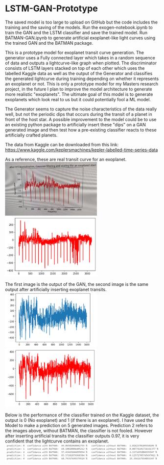 # LSTM-GAN-Prototype
The saved model is too large to upload on GitHub but the code includes the training and the saving of the models.
Run the exogen-notebook.ipynb to train the GAN and the LSTM classifier and save the trained model.
Run BATMAN-GAN.ipynb to generate artificial exoplanet-like light curves using the trained GAN and the BATMAN package.

This is a prototype model for exoplanet transit curve generation. The generator uses a Fully connected layer which takes in a random sequence of data and outputs a lightcurve-like graph when plotted. The discriminator consists of LSTM layers stacked on top of each other which uses the labelled Kaggle data as well as the output of the Generator and classifies the generated lightcurve during training depending on whether it represents an exoplanet or not. This is only a prototype model for my Masters research project, in the future I plan to improve the model architecture to generate more realistic "exoplanets". The ultimate goal of this model is to generate exoplanets which look real to us but it could potentially fool a ML model.

The Generator seems to capture the noise characteristics of the data really well, but not the periodic dips that occurs during the transit of a planet in front of the host star. A possible improvement to the model could be to use an existing python package to artificially insert these "dips" on a GAN generated image and then test how a pre-existing classifier reacts to these artificially crafted planets.

The data from Kaggle can be downloaded from this link: https://www.kaggle.com/keplersmachines/kepler-labelled-time-series-data

As a reference, these are real transit curve for an exoplanet. <br />
<img src="https://github.com/peterfazekas1999/LSTM-GAN-Prototype/blob/master/GAN-LSTM%20generated/GAN_3_real.jpg" width ="300">
<img src="https://github.com/peterfazekas1999/LSTM-GAN-Prototype/blob/master/GAN-LSTM%20generated/real_curve.png" width ="300">

The first image is the output of the GAN, the second image is the same output after artificially inserting exoplanet transits.<br />
<img src="https://github.com/peterfazekas1999/LSTM-GAN-Prototype/blob/master/GAN_output.png" width ="300">
<img src="https://github.com/peterfazekas1999/LSTM-GAN-Prototype/blob/master/GAN_BTM.png" width ="300">

Below is the performance of the classifier trained on the Kaggle dataset, the output is 0 (No exoplanet) and 1 (if there is an exoplanet). I have used the Model to make a prediction on 5 generated images.
Prediction 2 refers to the images above, without BATMAN, the classifier is not fooled. However after inserting artificial transits the classifier outputs 0.97, it is very confident that the lightcurve contains an exoplanet.
<img src="https://github.com/peterfazekas1999/LSTM-GAN-Prototype/blob/master/prediction.png" width ="1000">


